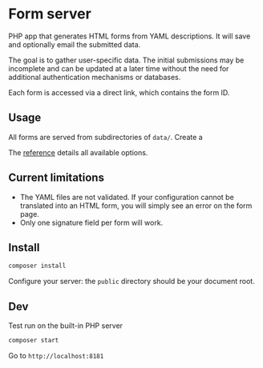 # Form server

PHP app that generates HTML forms from YAML descriptions. It will save and optionally email the submitted data.

The goal is to gather user-specific data. The initial submissions may be incomplete and can be updated at a later time without the need for additional authentication mechanisms or databases.

Each form is accessed via a direct link, which contains the form ID. 

## Usage

All forms are served from subdirectories of `data/`. Create a

The [reference](doc/index.md) details all available options.

## Current limitations

 * The YAML files are not validated. If your configuration cannot be translated into an HTML form, you will simply see an error on the form page.
 * Only one signature field per form will work.

## Install

```bash
composer install
```

Configure your server: the `public` directory should be your document root.

## Dev

Test run on the built-in PHP server

```bash
composer start
```

Go to `http://localhost:8181`
